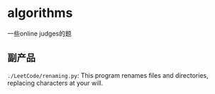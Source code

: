 # algorithms
一些online judges的题

## 副产品
`./LeetCode/renaming.py`: This program renames files and directories, replacing characters at your will. 